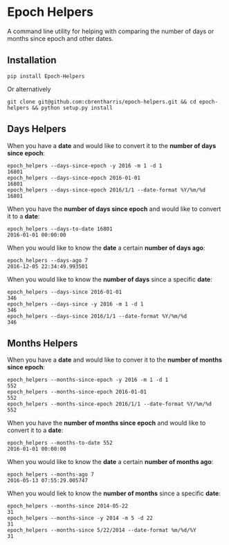 Epoch Helpers
======

A command line utility for helping with comparing the number of days or months since epoch and other dates.

Installation
------

```shell
pip install Epoch-Helpers
```

Or alternatively

```shell
git clone git@github.com:cbrentharris/epoch-helpers.git && cd epoch-helpers && python setup.py install
```

Days Helpers
------


When you have a **date** and would like to convert it to the **number of days since epoch**:
```shell
epoch_helpers --days-since-epoch -y 2016 -m 1 -d 1
16801
epoch_helpers --days-since-epoch 2016-01-01
16801
epoch_helpers --days-since-epoch 2016/1/1 --date-format %Y/%m/%d
16801
```

When you have the **number of days since epoch** and would like to convert it to a **date**:
```shell
epoch_helpers --days-to-date 16801
2016-01-01 00:00:00
```

When you would like to know the **date** a certain **number of days ago**:
```shell
epoch_helpers --days-ago 7
2016-12-05 22:34:49.993501
```

When you would like to know the **number of days** since a specific **date**:
```shell
epoch_helpers --days-since 2016-01-01
346
epoch_helpers --days-since -y 2016 -m 1 -d 1
346
epoch_helpers --days-since 2016/1/1 --date-format %Y/%m/%d
346
```

Months Helpers
------

When you have a **date** and would like to conver it to the **number of months since epoch**:
```shell
epoch_helpers --months-since-epoch -y 2016 -m 1 -d 1
552
epoch_helpers --months-since-epoch 2016-01-01
552
epoch_helpers --months-since-epoch 2016/1/1 --date-format %Y/%m/%d
552
```

When you have the **number of months since epoch** and would like to convert it to a **date**:
```shell
epoch_helpers --months-to-date 552
2016-01-01 00:00:00
```

When you would like to know the **date** a certain **number of months ago**:
```shell
epoch_helpers --months-ago 7
2016-05-13 07:55:29.005747
```

When you would liek to know the **number of months** since a specific **date**:
```shell
epoch_helpers --months-since 2014-05-22
31
epoch_helpers --months-since -y 2014 -m 5 -d 22
31
epoch_helpers --months-since 5/22/2014 --date-format %m/%d/%Y
31
```
